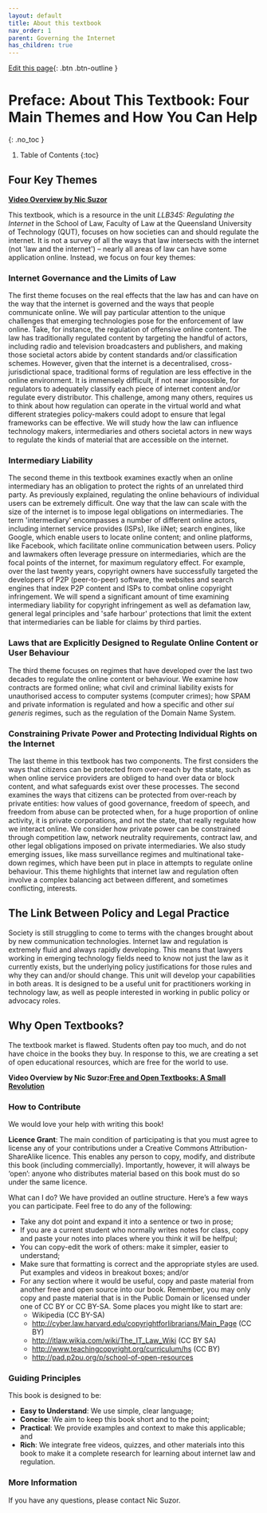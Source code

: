 ```yaml
---
layout: default
title: About this textbook
nav_order: 1
parent: Governing the Internet
has_children: true
---
```


[Edit this page](https://github.com/nicsuzor/wikijuris/blob/master/cyberlaw/preface.markdown){: .btn .btn-outline }

# Preface: About This Textbook: Four Main Themes and How You Can Help
{: .no_toc }

1. Table of Contents
{:toc}

## Four Key Themes

**[Video Overview by Nic Suzor](https://www.youtube.com/watch?v=bD2yTx9rGeI&t=268s)**

This textbook, which is a resource in the unit _LLB345: Regulating the Internet_ in the School of Law, Faculty of Law at the Queensland University of Technology (QUT), focuses on how societies can and should regulate the internet. It is not a survey of all the ways that law intersects with the internet (not 'law and the internet') – nearly all areas of law can have some application online. Instead, we focus on four key themes:

### Internet Governance and the Limits of Law

The first theme focuses on the real effects that the law has and can have on the way that the internet is governed and the ways that people communicate online. We will pay particular attention to the unique challenges that emerging technologies pose for the enforcement of law online. Take, for instance, the regulation of offensive online content. The law has traditionally regulated content by targeting the handful of actors, including radio and television broadcasters and publishers, and making those societal actors abide by content standards and/or classification schemes. However, given that the internet is a decentralised, cross-jurisdictional space, traditional forms of regulation are less effective in the online environment. It is immensely difficult, if not near impossible, for regulators to adequately classify each piece of internet content and/or regulate every distributor. This challenge, among many others, requires us to think about how regulation can operate in the virtual world and what different strategies policy-makers could adopt to ensure that legal frameworks can be effective. We will study how the law can influence technology makers, intermediaries and others societal actors in new ways to regulate the kinds of material that are accessible on the internet.

### Intermediary Liability

The second theme in this textbook examines exactly when an online intermediary has an obligation to protect the rights of an unrelated third party. As previously explained, regulating the online behaviours of individual users can be extremely difficult. One way that the law can scale with the size of the internet is to impose legal obligations on intermediaries. The term 'intermediary' encompasses a number of different online actors, including internet service provides (ISPs), like iiNet; search engines, like Google, which enable users to locate online content; and online platforms, like Facebook, which facilitate online communication between users. Policy and lawmakers often leverage pressure on intermediaries, which are the focal points of the internet, for maximum regulatory effect. For example, over the last twenty years, copyright owners have successfully targeted the developers of P2P (peer-to-peer) software, the websites and search engines that index P2P content and ISPs to combat online copyright infringement. We will spend a significant amount of time examining intermediary liability for copyright infringement as well as defamation law, general legal principles and 'safe harbour' protections that limit the extent that intermediaries can be liable for claims by third parties.

### Laws that are Explicitly Designed to Regulate Online Content or User Behaviour

The third theme focuses on regimes that have developed over the last two decades to regulate the online content or behaviour. We examine how contracts are formed online; what civil and criminal liability exists for unauthorised access to computer systems (computer crimes); how SPAM and private information is regulated and how a specific and other _sui generis_ regimes, such as the regulation of the Domain Name System.

### Constraining Private Power and Protecting Individual Rights on the Internet

The last theme in this textbook has two components. The first considers the ways that citizens can be protected from over-reach by the state, such as when online service providers are obliged to hand over data or block content, and what safeguards exist over these processes. The second examines the ways that citizens can be protected from over-reach by private entities: how values of good governance, freedom of speech, and freedom from abuse can be protected when, for a huge proportion of online activity, it is private corporations, and not the state, that really regulate how we interact online. We consider how private power can be constrained through competition law, network neutrality requirements, contract law, and other legal obligations imposed on private intermediaries. We also study emerging issues, like mass surveillance regimes and multinational take-down regimes, which have been put in place in attempts to regulate online behaviour. This theme highlights that internet law and regulation often involve a complex balancing act between different, and sometimes conflicting, interests.

## The Link Between Policy and Legal Practice

Society is still struggling to come to terms with the changes brought about by new communication technologies. Internet law and regulation is extremely fluid and always rapidly developing. This means that lawyers working in emerging technology fields need to know not just the law as it currently exists, but the underlying policy justifications for those rules and why they can and/or should change. This unit will develop your capabilities in both areas. It is designed to be a useful unit for practitioners working in technology law, as well as people interested in working in public policy or advocacy roles.

## Why Open Textbooks?

The textbook market is flawed. Students often pay too much, and do not have choice in the books they buy. In response to this, we are creating a set of open educational resources, which are free for the world to use.

**Video Overview by Nic Suzor:[Free and Open Textbooks: A Small Revolution](https://www.youtube.com/watch?time_continue=13&v=hpDMNZ6DyVQ)**  

### How to Contribute

We would love your help with writing this book!

**Licence Grant**: The main condition of participating is that you must agree to license any of your contributions under a Creative Commons Attribution-ShareAlike licence. This enables any person to copy, modify, and distribute this book (including commercially). Importantly, however, it will always be ‘open’: anyone who distributes material based on this book must do so under the same licence.

What can I do? We have provided an outline structure. Here’s a few ways you can participate. Feel free to do any of the following:

* Take any dot point and expand it into a sentence or two in prose;
* If you are a current student who normally writes notes for class, copy and paste your notes into places where you think it will be helfpul;
* You can copy-edit the work of others: make it simpler, easier to understand;
* Make sure that formatting is correct and the appropriate styles are used. Put examples and videos in breakout boxes; and/or
* For any section where it would be useful, copy and paste material from another free and open source into our book. Remember, you may only copy and paste material that is in the Public Domain or licensed under one of CC BY or CC BY-SA. Some places you might like to start are:
    * Wikipedia (CC BY-SA)
    * http://cyber.law.harvard.edu/copyrightforlibrarians/Main_Page  (CC BY)
    * http://itlaw.wikia.com/wiki/The_IT_Law_Wiki  (CC BY SA)
    * http://www.teachingcopyright.org/curriculum/hs  (CC BY)
    * http://pad.p2pu.org/p/school-of-open-resources

### Guiding Principles

This book is designed to be:

* **Easy to Understand**: We use simple, clear language;
* **Concise**: We aim to keep this book short and to the point;
* **Practical**: We provide examples and context to make this applicable; and
* **Rich**: We integrate free videos, quizzes, and other materials into this book to make it a complete research for learning about internet law and regulation.


### More Information
If you have any questions, please contact Nic Suzor.
